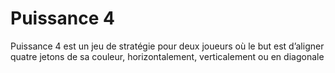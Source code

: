 # Puissance 4

Puissance 4 est un jeu de stratégie pour deux joueurs où le but est d’aligner quatre jetons de sa couleur, horizontalement, verticalement ou en diagonale
